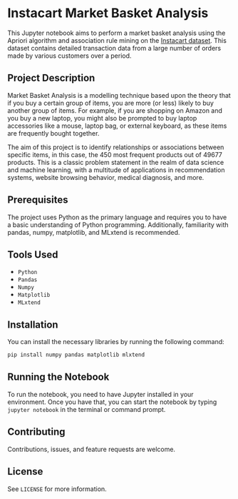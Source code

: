 # Instacart Market Basket Analysis

This Jupyter notebook aims to perform a market basket analysis using the Apriori algorithm and association rule mining on the [Instacart dataset](https://www.kaggle.com/c/instacart-market-basket-analysis). This dataset contains detailed transaction data from a large number of orders made by various customers over a period.

## Project Description

Market Basket Analysis is a modelling technique based upon the theory that if you buy a certain group of items, you are more (or less) likely to buy another group of items. For example, if you are shopping on Amazon and you buy a new laptop, you might also be prompted to buy laptop accessories like a mouse, laptop bag, or external keyboard, as these items are frequently bought together.

The aim of this project is to identify relationships or associations between specific items, in this case, the 450 most frequent products out of 49677 products. This is a classic problem statement in the realm of data science and machine learning, with a multitude of applications in recommendation systems, website browsing behavior, medical diagnosis, and more.

## Prerequisites

The project uses Python as the primary language and requires you to have a basic understanding of Python programming. Additionally, familiarity with pandas, numpy, matplotlib, and MLxtend is recommended.

## Tools Used

- `Python`
- `Pandas`
- `Numpy`
- `Matplotlib`
- `MLxtend`

## Installation

You can install the necessary libraries by running the following command:

```python
pip install numpy pandas matplotlib mlxtend
```

## Running the Notebook

To run the notebook, you need to have Jupyter installed in your environment. Once you have that, you can start the notebook by typing `jupyter notebook` in the terminal or command prompt.

## Contributing

Contributions, issues, and feature requests are welcome.

## License

See `LICENSE` for more information.
